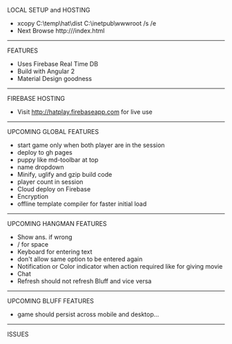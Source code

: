 LOCAL SETUP and HOSTING
* xcopy C:\temp\hat\dist C:\inetpub\wwwroot /s /e
* Next Browse http://<machine name>/index.html

--- 

FEATURES
* Uses Firebase Real Time DB 
* Build with Angular 2
* Material Design goodness

--- 

FIREBASE HOSTING
* Visit http://hatplay.firebaseapp.com for live use

--- 

UPCOMING GLOBAL FEATURES
* start game only when both player are in the session
* deploy to gh pages
* puppy like md-toolbar at top
* name dropdown
* Minify, uglify and gzip build code
* player count in session
* Cloud deploy on Firebase
* Encryption
* offline template compiler for faster initial load

--- 

UPCOMING HANGMAN FEATURES
* Show ans. if wrong
* / for space
* Keyboard for entering text
* don't allow same option to be entered again 
* Notification or Color indicator when action required like for giving movie
* Chat
* Refresh should not refresh Bluff and vice versa

--- 

UPCOMING BLUFF FEATURES
* game should persist across mobile and desktop...

--- 

ISSUES
